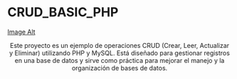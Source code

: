 ﻿# CRUD_BASIC_PHP

[Image Alt](https://github.com/NAJARH09/CRUD_BASIC_PHP/blob/a76542ab2c82a4b32bcfa2c34ba7a3ec40ed59d5/Captura%20de%20pantalla%202025-08-19%20160446.png)


<p align="center">
Este proyecto es un ejemplo de operaciones CRUD (Crear, Leer, Actualizar y Eliminar) utilizando PHP y MySQL. 
Está diseñado para gestionar registros en una base de datos y sirve como práctica para mejorar el manejo y la organización de bases de datos.
</p>

